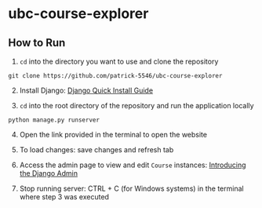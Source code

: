 # ubc-course-explorer

## How to Run

1. `cd` into the directory you want to use and clone the repository
```
git clone https://github.com/patrick-5546/ubc-course-explorer
```
2. Install Django: [Django Quick Install Guide](https://docs.djangoproject.com/en/3.1/intro/install/)

3. `cd` into the root directory of the repository and run the application locally
```
python manage.py runserver
```
4. Open the link provided in the terminal to open the website

5. To load changes: save changes and refresh tab

6. Access the admin page to view and edit `Course` instances: [Introducing the Django Admin](https://docs.djangoproject.com/en/3.1/intro/tutorial02/#introducing-the-django-admin)

7. Stop running server: CTRL + C (for Windows systems) in the terminal where step 3 was executed
